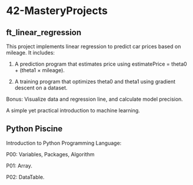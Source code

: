 # 42-MasteryProjects

## ft_linear_regression

This project implements linear regression to predict car prices based on mileage. It includes:

1. A prediction program that estimates price using 
estimatePrice = theta0 + (theta1 × mileage).

2. A training program that optimizes theta0 and theta1 using gradient descent on a dataset.

Bonus: Visualize data and regression line, and calculate model precision.

A simple yet practical introduction to machine learning.

## Python Piscine

Introduction to Python Programming Language:

P00: Variables, Packages, Algorithm

P01: Array.

P02: DataTable.
